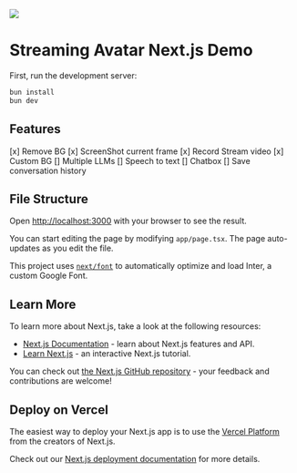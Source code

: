 ![](https://github.com/agmmnn/streaming-avatar-nextjs-starter/assets/16024979/ba6173db-2d12-4c04-a269-19d3c3e5d0a7)

# Streaming Avatar Next.js Demo

First, run the development server:

```bash
bun install
bun dev
```

## Features

[x] Remove BG
[x] ScreenShot current frame
[x] Record Stream video
[x] Custom BG
[] Multiple LLMs
[] Speech to text
[] Chatbox
[] Save conversation history

## File Structure

Open [http://localhost:3000](http://localhost:3000) with your browser to see the result.

You can start editing the page by modifying `app/page.tsx`. The page auto-updates as you edit the file.

This project uses [`next/font`](https://nextjs.org/docs/basic-features/font-optimization) to automatically optimize and load Inter, a custom Google Font.

## Learn More

To learn more about Next.js, take a look at the following resources:

- [Next.js Documentation](https://nextjs.org/docs) - learn about Next.js features and API.
- [Learn Next.js](https://nextjs.org/learn) - an interactive Next.js tutorial.

You can check out [the Next.js GitHub repository](https://github.com/vercel/next.js/) - your feedback and contributions are welcome!

## Deploy on Vercel

The easiest way to deploy your Next.js app is to use the [Vercel Platform](https://vercel.com/new?utm_medium=default-template&filter=next.js&utm_source=create-next-app&utm_campaign=create-next-app-readme) from the creators of Next.js.

Check out our [Next.js deployment documentation](https://nextjs.org/docs/deployment) for more details.
